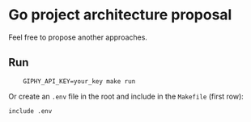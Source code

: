 # Go project architecture proposal

Feel free to propose another approaches.


## Run 

```
    GIPHY_API_KEY=your_key make run
```

Or create an `.env` file in the root and include in the `Makefile` (first row):

`include .env`